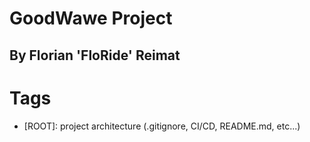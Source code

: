 # GoodWawe Project 
## By Florian 'FloRide' Reimat

# Tags
- [ROOT]: project architecture (.gitignore, CI/CD, README.md, etc...)
